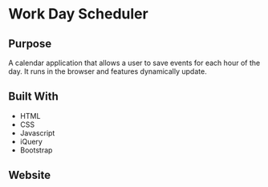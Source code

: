 
# Work Day Scheduler

## Purpose
A calendar application that allows a user to save events for each hour of the day. It runs in the browser and features dynamically update.

## Built With
* HTML
* CSS
* Javascript
* iQuery
* Bootstrap

## Website
